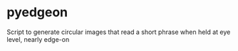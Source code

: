 # pyedgeon
Script to generate circular images that read a short phrase when held at eye level, nearly edge-on
